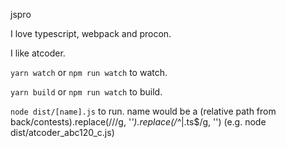 jspro

I love typescript, webpack and procon.

I like atcoder.

`yarn watch` or `npm run watch` to watch.

`yarn build` or `npm run watch` to build.

`node dist/[name].js` to run. name would be a (relative path from back/contests).replace(/\//g, '_').replace(/^_|\.ts$/g, '')
(e.g. node dist/atcoder_abc120_c.js)

